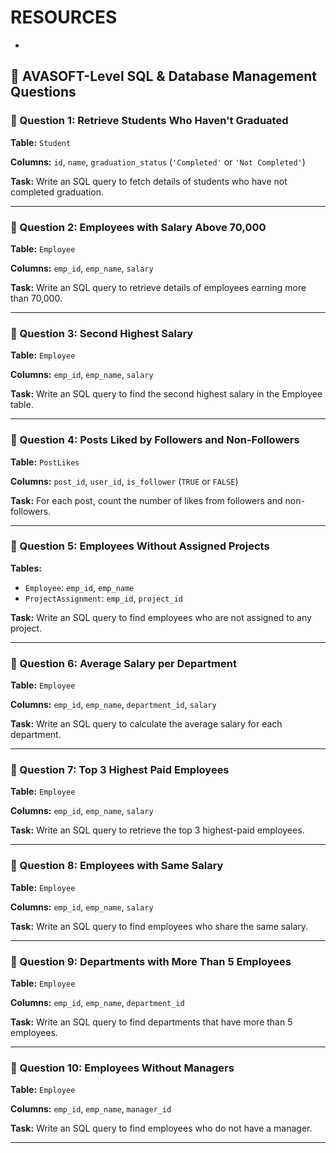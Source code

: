 # RESOURCES
- [Highest 2nd salary]:https://www.geeksforgeeks.org/sql-query-to-find-second-largest-salary/



## 🧠 AVASOFT-Level SQL & Database Management Questions

### 🔹 Question 1: Retrieve Students Who Haven't Graduated

**Table:** `Student`

**Columns:** `id`, `name`, `graduation_status` (`'Completed'` or `'Not Completed'`)

**Task:** Write an SQL query to fetch details of students who have not completed graduation.

---

### 🔹 Question 2: Employees with Salary Above 70,000

**Table:** `Employee`

**Columns:** `emp_id`, `emp_name`, `salary`

**Task:** Write an SQL query to retrieve details of employees earning more than 70,000.

---

### 🔹 Question 3: Second Highest Salary

**Table:** `Employee`

**Columns:** `emp_id`, `emp_name`, `salary`

**Task:** Write an SQL query to find the second highest salary in the Employee table.

---

### 🔹 Question 4: Posts Liked by Followers and Non-Followers

**Table:** `PostLikes`

**Columns:** `post_id`, `user_id`, `is_follower` (`TRUE` or `FALSE`)

**Task:** For each post, count the number of likes from followers and non-followers.

---

### 🔹 Question 5: Employees Without Assigned Projects

**Tables:**

* `Employee`: `emp_id`, `emp_name`
* `ProjectAssignment`: `emp_id`, `project_id`

**Task:** Write an SQL query to find employees who are not assigned to any project.

---

### 🔹 Question 6: Average Salary per Department

**Table:** `Employee`

**Columns:** `emp_id`, `emp_name`, `department_id`, `salary`

**Task:** Write an SQL query to calculate the average salary for each department.

---

### 🔹 Question 7: Top 3 Highest Paid Employees

**Table:** `Employee`

**Columns:** `emp_id`, `emp_name`, `salary`

**Task:** Write an SQL query to retrieve the top 3 highest-paid employees.

---

### 🔹 Question 8: Employees with Same Salary

**Table:** `Employee`

**Columns:** `emp_id`, `emp_name`, `salary`

**Task:** Write an SQL query to find employees who share the same salary.

---

### 🔹 Question 9: Departments with More Than 5 Employees

**Table:** `Employee`

**Columns:** `emp_id`, `emp_name`, `department_id`

**Task:** Write an SQL query to find departments that have more than 5 employees.

---

### 🔹 Question 10: Employees Without Managers

**Table:** `Employee`

**Columns:** `emp_id`, `emp_name`, `manager_id`

**Task:** Write an SQL query to find employees who do not have a manager.

---

[1]: https://www.geeksforgeeks.org/interview-experience-with-avasoft/?utm_source=chatgpt.com "Interview Experience with Avasoft | GeeksforGeeks"
